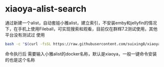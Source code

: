 # xiaoya-alist-search
通过新建一个alist，自动套娃小雅alist，建立索引，不安装emby和jellyfin的情况下，在手机上使用Fileball，可实现搜索和观看，目前仅在群辉7.2测试使用，其他平台没有测试过
使用
```bash
bash -c "$(curl -fsSL https://raw.githubusercontent.com/suixing8/xiaoya-alist-search/8dd694cb81e652ebf0e96d840f6afe006c987603/xiaoya-alist-search.sh)"
```
命令执行后
需要输入小雅alist的docker名称，默认是xiaoya，一般一键命令安装的也是这个名称
